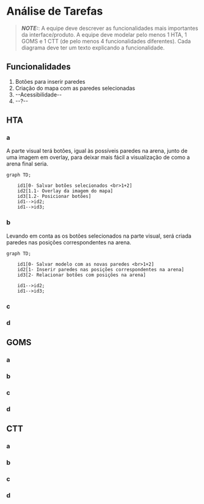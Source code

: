 # Análise de Tarefas

> **_NOTE:_**: A equipe deve descrever as funcionalidades mais importantes da interface/produto. A equipe deve modelar pelo menos 1 HTA, 1 GOMS e 1 CTT (de pelo menos 4 funcionalidades diferentes). Cada diagrama deve ter um texto explicando a funcionalidade.

## Funcionalidades
1. Botões para inserir paredes  
2. Criação do mapa com as paredes selecionadas  
3. --Acessibilidade--
4. --?--

## HTA
### a
A parte visual terá botões, igual às possíveis paredes na arena, junto de uma imagem em overlay, para deixar mais fácil a visualização de como a arena final seria.  
```mermaid
graph TD;

    id1[0- Salvar botões selecionados <br>1+2]
    id2[1.1- Overlay da imagem do mapa]
    id3[1.2- Posicionar botões]
    id1-->id2;
    id1-->id3;
```
### b  
Levando em conta as os botões selecionados na parte visual, será criada paredes nas posições correspondentes na arena.  
```mermaid
graph TD;
    
    id1[0- Salvar modelo com as novas paredes <br>1+2]
    id2[1- Inserir paredes nas posições correspondentes na arena]
    id3[2- Relacionar botões com posições na arena]
    
    id1-->id2;
    id1-->id3;
```
### c
### d

## GOMS
### a
### b
### c
### d

## CTT
### a
### b
### c
### d
